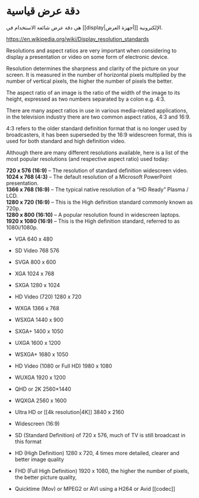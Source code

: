 
# دقة عرض قياسية

هي دقة عرض شائعة الاستخدام في [[display|أجهزة العرض]] الإلكترونية.

https://en.wikipedia.org/wiki/Display_resolution_standards

Resolutions and aspect ratios are very important when considering to display a presentation or video on some form of electronic device.

Resolution determines the sharpness and clarity of the picture on your screen. It is measured in the number of horizontal pixels multiplied by the number of vertical pixels, the higher the number of pixels the better.

The aspect ratio of an image is the ratio of the width of the image to its height, expressed as two numbers separated by a colon e.g. 4:3.

There are many aspect ratios in use in various media-related applications, in the television industry there are two common aspect ratios, 4:3 and 16:9.

4:3 refers to the older standard definition format that is no longer used by broadcasters, it has been superseded by the 16:9 widescreen format, this is used for both standard and high definition video.

Although there are many different resolutions available, here is a list of the most popular resolutions (and respective aspect ratio) used today:

**720 x 576 (16:9)** – The resolution of standard definition widescreen video.  
**1024 x 768 (4:3)** – The default resolution of a Microsoft PowerPoint presentation.  
**1366 x 768 (16:9)** – The typical native resolution of a “HD Ready” Plasma / LCD.  
**1280 x 720 (16:9)** – This is the High definition standard commonly known as 720p.  
**1280 x 800 (16:10)** – A popular resolution found in widescreen laptops.  
**1920 x 1080 (16:9)** – This is the High definition standard, referred to as 1080i/1080p.

- VGA 640 x 480
- SD Video 768 576
- SVGA 800 x 600
- XGA 1024 x 768
- SXGA 1280 x 1024
- HD Video (720) 1280 x 720
- WXGA 1366 x 768
- WSXGA 1440 x 900
- SXGA+ 1400 x 1050
- UXGA 1600 x 1200
- WSXGA+ 1680 x 1050
- HD Video (1080 or Full HD) 1980 x 1080
- WUXGA 1920 x 1200
- QHD or 2K 2560×1440
- WQXGA 2560 x 1600
- Ultra HD or [[4k resolution|4K]]	3840 x 2160



- Widescreen (16:9)
- SD (Standard Definition) of 720 x 576, much of TV is still broadcast in this format
- HD (High Definition) 1280 x 720, 4 times more detailed, clearer and better image quality
- FHD (Full High Definition) 1920 x 1080, the higher the number of pixels, the better picture quality,
- Quicktime (Mov) or MPEG2 or AVI using a H264 or Avid [[codec]]

